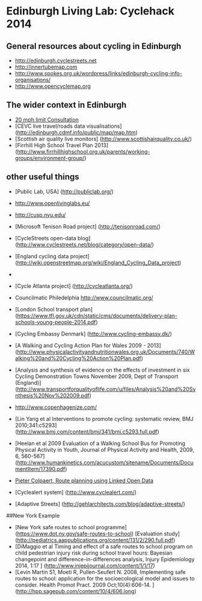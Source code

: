 # Edinburgh Living Lab: Cyclehack 2014

## General resources about cycling in Edinburgh

* http://edinburgh.cyclestreets.net
* http://innertubemap.com
* http://www.spokes.org.uk/wordpress/links/edinburgh-cycling-info-organisations/
* http://www.opencyclemap.org

## The wider context in Edinburgh

* [20 mph limit Consultation](http://www.edinburgh.gov.uk/info/20089/roads_and_pavements/1024/20mph_consultation)
* [CEVC live travel/roads data visualisations] (http://edinburgh.cdmf.info/public/map/map.htm)
* [Scottish air quality live monitors] (http://www.scottishairquality.co.uk/)
* [Firrhill High School Travel Plan 2013] (http://www.firrhillhighschool.org.uk/parents/working-groups/environment-group/)

## other useful things

* [Public Lab, USA] (http://publiclab.org/)
* http://www.openlivinglabs.eu/
* http://cusp.nyu.edu/

* [Microsoft Tenison Road project] (http://tenisonroad.com/)
* [CycleStreets open-data blog] (http://www.cyclestreets.net/blog/category/open-data/)
* [England cycling data project] (http://wiki.openstreetmap.org/wiki/England_Cycling_Data_project)
* 
* [Cycle Atlanta project] (http://cycleatlanta.org/)
* Councilmatic Philedelphia http://www.councilmatic.org/
* [London School transport plan] (https://www.tfl.gov.uk/cdn/static/cms/documents/delivery-plan-schools-young-people-2014.pdf)
* [Cycling Embassy Denmark] (http://www.cycling-embassy.dk/)
* [A Walking and Cycling Action Plan for Wales 2009 - 2013] (http://www.physicalactivityandnutritionwales.org.uk/Documents/740/Walking%20and%20Cycling%20Action%20Plan.pdf)


* [Analysis and synthesis of evidence on the effects  of investment in six Cycling Demonstration Towns November 2009, Dept of Transport (England)] (http://www.transportforqualityoflife.com/u/files/Analysis%20and%20Synthesis%20Nov%202009.pdf)
* http://www.copenhagenize.com/
* [Lin Yang et al Interventions to promote cycling: systematic review, BMJ 2010;341:c5293] (http://www.bmj.com/content/bmj/341/bmj.c5293.full.pdf)
* [Heelan et al 2009 Evaluation of a Walking School Bus for Promoting Physical Activity in Youth, Journal of Physical Activity and Health, 2009, 6, 560-567] (http://www.humankinetics.com/acucustom/sitename/Documents/DocumentItem/17390.pdf)

* [Pieter Colpaert, Route planning using Linked Open Data](http://2014.eswc-conferences.org/sites/default/files/phdpaper_15.pdf)
* [Cyclealert system] (http://www.cyclealert.com/)
* [Adaptive Streets] (http://gehlarchitects.com/blog/adaptive-streets/)

##New York Example
* [New York safe routes to school programme] (https://www.dot.ny.gov/safe-routes-to-school)  [Evaluation study] (http://pediatrics.aappublications.org/content/131/2/290.full.pdf)
* [DiMaggio et al Timing and effect of a safe routes to school program on child pedestrian injury risk during school travel hours: Bayesian changepoint and difference-in-differences analysis, Injury Epidemiology 2014, 1:17 ] (http://www.injepijournal.com/content/1/1/17)
* [Levin Martin S1, Moeti R, Pullen-Seufert N. 2008, 
Implementing safe routes to school: application for the socioecological model and issues to consider. Health Promot Pract. 2009 Oct;10(4):606-14. ] (http://hpp.sagepub.com/content/10/4/606.long)
